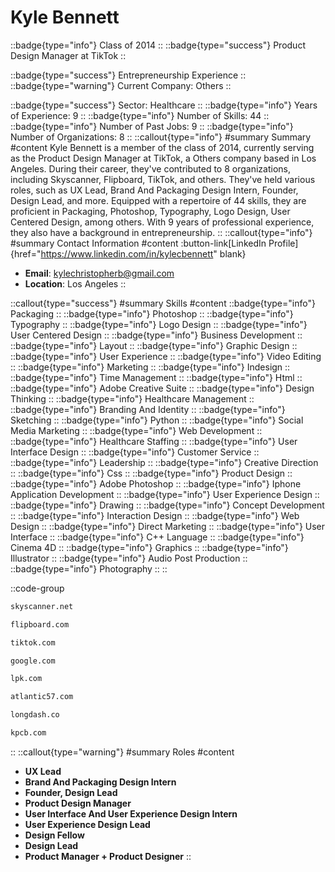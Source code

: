 # Kyle Bennett
::badge{type="info"}
Class of 2014
::
::badge{type="success"}
Product Design Manager at TikTok
::

::badge{type="success"}
Entrepreneurship Experience
::
::badge{type="warning"}
Current Company: Others
::

::badge{type="success"}
Sector: Healthcare
::
::badge{type="info"}
Years of Experience: 9
::
::badge{type="info"}
Number of Skills: 44
::
::badge{type="info"}
Number of Past Jobs: 9
::
::badge{type="info"}
Number of Organizations: 8
::
::callout{type="info"}
#summary
Summary
#content
Kyle Bennett is a member of the class of 2014, currently serving as the Product Design Manager at TikTok, a Others company based in Los Angeles. During their career, they've contributed to 8 organizations, including Skyscanner, Flipboard, TikTok, and others. They've held various roles, such as UX Lead, Brand And Packaging Design Intern, Founder, Design Lead, and more. Equipped with a repertoire of 44 skills, they are proficient in Packaging, Photoshop, Typography, Logo Design, User Centered Design, among others.  With 9 years of professional experience, they also have a background in entrepreneurship.
::
::callout{type="info"}
#summary
Contact Information
#content
:button-link[LinkedIn Profile]{href="https://www.linkedin.com/in/kylecbennett" blank}
- **Email**: kylechristopherb@gmail.com
- **Location**: Los Angeles
::

::callout{type="success"}
#summary
Skills
#content
::badge{type="info"}
Packaging
::
::badge{type="info"}
Photoshop
::
::badge{type="info"}
Typography
::
::badge{type="info"}
Logo Design
::
::badge{type="info"}
User Centered Design
::
::badge{type="info"}
Business Development
::
::badge{type="info"}
Layout
::
::badge{type="info"}
Graphic Design
::
::badge{type="info"}
User Experience
::
::badge{type="info"}
Video Editing
::
::badge{type="info"}
Marketing
::
::badge{type="info"}
Indesign
::
::badge{type="info"}
Time Management
::
::badge{type="info"}
Html
::
::badge{type="info"}
Adobe Creative Suite
::
::badge{type="info"}
Design Thinking
::
::badge{type="info"}
Healthcare Management
::
::badge{type="info"}
Branding And Identity
::
::badge{type="info"}
Sketching
::
::badge{type="info"}
Python
::
::badge{type="info"}
Social Media Marketing
::
::badge{type="info"}
Web Development
::
::badge{type="info"}
Healthcare Staffing
::
::badge{type="info"}
User Interface Design
::
::badge{type="info"}
Customer Service
::
::badge{type="info"}
Leadership
::
::badge{type="info"}
Creative Direction
::
::badge{type="info"}
Css
::
::badge{type="info"}
Product Design
::
::badge{type="info"}
Adobe Photoshop
::
::badge{type="info"}
Iphone Application Development
::
::badge{type="info"}
User Experience Design
::
::badge{type="info"}
Drawing
::
::badge{type="info"}
Concept Development
::
::badge{type="info"}
Interaction Design
::
::badge{type="info"}
Web Design
::
::badge{type="info"}
Direct Marketing
::
::badge{type="info"}
User Interface
::
::badge{type="info"}
C++ Language
::
::badge{type="info"}
Cinema 4D
::
::badge{type="info"}
Graphics
::
::badge{type="info"}
Illustrator
::
::badge{type="info"}
Audio Post Production
::
::badge{type="info"}
Photography
::
::

::code-group
```bash [Skyscanner]
skyscanner.net
```
```bash [Flipboard]
flipboard.com
```
```bash [TikTok]
tiktok.com
```
```bash [Google]
google.com
```
```bash [LPK]
lpk.com
```
```bash [Atlantic 57]
atlantic57.com
```
```bash [Long Dash]
longdash.co
```
```bash [Kleiner Perkins Caufield & Byers]
kpcb.com
```
::
::callout{type="warning"}
#summary
Roles
#content
- **UX Lead**
- **Brand And Packaging Design Intern**
- **Founder, Design Lead**
- **Product Design Manager**
- **User Interface And User Experience Design Intern**
- **User Experience Design Lead**
- **Design Fellow**
- **Design Lead**
- **Product Manager + Product Designer**
::

